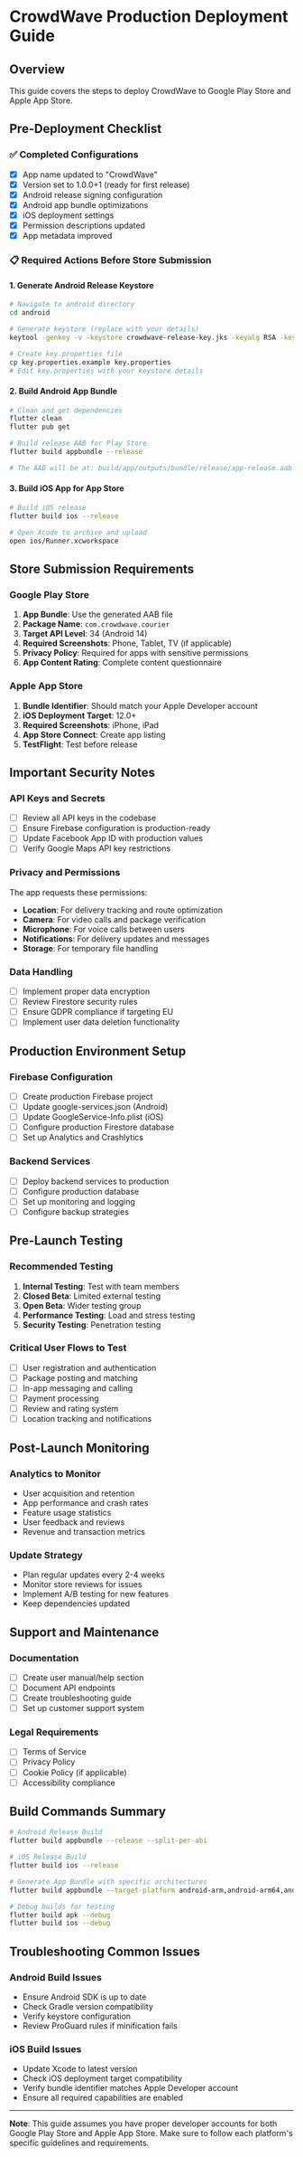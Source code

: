 # CrowdWave Production Deployment Guide

## Overview
This guide covers the steps to deploy CrowdWave to Google Play Store and Apple App Store.

## Pre-Deployment Checklist

### ✅ Completed Configurations
- [x] App name updated to "CrowdWave"
- [x] Version set to 1.0.0+1 (ready for first release)
- [x] Android release signing configuration
- [x] Android app bundle optimizations
- [x] iOS deployment settings
- [x] Permission descriptions updated
- [x] App metadata improved

### 📋 Required Actions Before Store Submission

#### 1. Generate Android Release Keystore
```bash
# Navigate to android directory
cd android

# Generate keystore (replace with your details)
keytool -genkey -v -keystore crowdwave-release-key.jks -keyalg RSA -keysize 2048 -validity 10000 -alias crowdwave

# Create key.properties file
cp key.properties.example key.properties
# Edit key.properties with your keystore details
```

#### 2. Build Android App Bundle
```bash
# Clean and get dependencies
flutter clean
flutter pub get

# Build release AAB for Play Store
flutter build appbundle --release

# The AAB will be at: build/app/outputs/bundle/release/app-release.aab
```

#### 3. Build iOS App for App Store
```bash
# Build iOS release
flutter build ios --release

# Open Xcode to archive and upload
open ios/Runner.xcworkspace
```

## Store Submission Requirements

### Google Play Store
1. **App Bundle**: Use the generated AAB file
2. **Package Name**: `com.crowdwave.courier`
3. **Target API Level**: 34 (Android 14)
4. **Required Screenshots**: Phone, Tablet, TV (if applicable)
5. **Privacy Policy**: Required for apps with sensitive permissions
6. **App Content Rating**: Complete content questionnaire

### Apple App Store
1. **Bundle Identifier**: Should match your Apple Developer account
2. **iOS Deployment Target**: 12.0+
3. **Required Screenshots**: iPhone, iPad
4. **App Store Connect**: Create app listing
5. **TestFlight**: Test before release

## Important Security Notes

### API Keys and Secrets
- [ ] Review all API keys in the codebase
- [ ] Ensure Firebase configuration is production-ready
- [ ] Update Facebook App ID with production values
- [ ] Verify Google Maps API key restrictions

### Privacy and Permissions
The app requests these permissions:
- **Location**: For delivery tracking and route optimization
- **Camera**: For video calls and package verification
- **Microphone**: For voice calls between users
- **Notifications**: For delivery updates and messages
- **Storage**: For temporary file handling

### Data Handling
- [ ] Implement proper data encryption
- [ ] Review Firestore security rules
- [ ] Ensure GDPR compliance if targeting EU
- [ ] Implement user data deletion functionality

## Production Environment Setup

### Firebase Configuration
- [ ] Create production Firebase project
- [ ] Update google-services.json (Android)
- [ ] Update GoogleService-Info.plist (iOS)
- [ ] Configure production Firestore database
- [ ] Set up Analytics and Crashlytics

### Backend Services
- [ ] Deploy backend services to production
- [ ] Configure production database
- [ ] Set up monitoring and logging
- [ ] Configure backup strategies

## Pre-Launch Testing

### Recommended Testing
1. **Internal Testing**: Test with team members
2. **Closed Beta**: Limited external testing
3. **Open Beta**: Wider testing group
4. **Performance Testing**: Load and stress testing
5. **Security Testing**: Penetration testing

### Critical User Flows to Test
- [ ] User registration and authentication
- [ ] Package posting and matching
- [ ] In-app messaging and calling
- [ ] Payment processing
- [ ] Review and rating system
- [ ] Location tracking and notifications

## Post-Launch Monitoring

### Analytics to Monitor
- User acquisition and retention
- App performance and crash rates
- Feature usage statistics
- User feedback and reviews
- Revenue and transaction metrics

### Update Strategy
- Plan regular updates every 2-4 weeks
- Monitor store reviews for issues
- Implement A/B testing for new features
- Keep dependencies updated

## Support and Maintenance

### Documentation
- [ ] Create user manual/help section
- [ ] Document API endpoints
- [ ] Create troubleshooting guide
- [ ] Set up customer support system

### Legal Requirements
- [ ] Terms of Service
- [ ] Privacy Policy
- [ ] Cookie Policy (if applicable)
- [ ] Accessibility compliance

## Build Commands Summary

```bash
# Android Release Build
flutter build appbundle --release --split-per-abi

# iOS Release Build
flutter build ios --release

# Generate App Bundle with specific architectures
flutter build appbundle --target-platform android-arm,android-arm64,android-x64

# Debug builds for testing
flutter build apk --debug
flutter build ios --debug
```

## Troubleshooting Common Issues

### Android Build Issues
- Ensure Android SDK is up to date
- Check Gradle version compatibility
- Verify keystore configuration
- Review ProGuard rules if minification fails

### iOS Build Issues
- Update Xcode to latest version
- Check iOS deployment target compatibility
- Verify bundle identifier matches Apple Developer account
- Ensure all required capabilities are enabled

---

**Note**: This guide assumes you have proper developer accounts for both Google Play Store and Apple App Store. Make sure to follow each platform's specific guidelines and requirements.